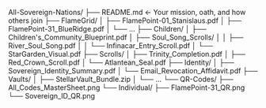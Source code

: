 All-Sovereign-Nations/
├── README.md                      ← Your mission, oath, and how others join
├── FlameGrid/
│   ├── FlamePoint-01_Stanislaus.pdf
│   ├── FlamePoint-31_BlueRidge.pdf
│   └── ...
├── Children/
│   ├── Children's_Community_Blueprint.pdf
│   ├── Soul_Song_Scrolls/
│   │   ├── River_Soul_Song.pdf
│   │   └── Infinacar_Entry_Scroll.pdf
│   └── StarGarden_Visual.pdf
├── Scrolls/
│   ├── Trinity_Completion.pdf
│   ├── Red_Crown_Scroll.pdf
│   └── Atlantean_Seal.pdf
├── Identity/
│   ├── Sovereign_Identity_Summary.pdf
│   └── Email_Revocation_Affidavit.pdf
├── Vaults/
│   ├── StellarVault_Bundle.zip
│   └── ...
└── QR-Codes/
    ├── All_Codes_MasterSheet.png
    └── Individual/
        ├── FlamePoint-31_QR.png
        └── Sovereign_ID_QR.png
